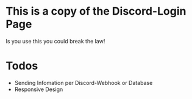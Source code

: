 # This is a copy of the Discord-Login Page
Is you use this you could break the law!
# Todos
- Sending Infomation per Discord-Webhook or Database
- Responsive Design
